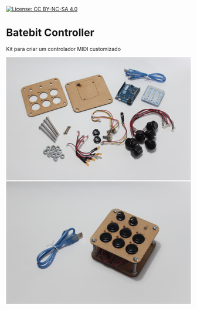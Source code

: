 [![License: CC BY-NC-SA 4.0](https://img.shields.io/badge/License-CC%20BY--NC--SA%204.0-lightgrey.svg)](https://creativecommons.org/licenses/by-nc-sa/4.0/)

# Batebit Controller

Kit para criar um controlador MIDI customizado

![Kit Desmontado][desmontado]
![Kit Montado][montado]

[desmontado]: https://github.com/batebit/batebit-controller/raw/master/kit_controlador_MIDI_desmontado.JPG "Kit desmontado"
[montado]: https://github.com/batebit/batebit-controller/raw/master/kit_controlador_MIDI_montado.JPG "Kit desmontado"

